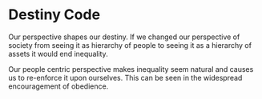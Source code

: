 # Destiny Code

Our perspective shapes our destiny. If we changed our perspective of society from seeing it as hierarchy of people to seeing it as a hierarchy of assets it would end inequality.

Our people centric perspective makes inequality seem natural and causes us to re-enforce it upon ourselves. This can be seen in the widespread encouragement of obedience.
